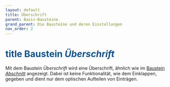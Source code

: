 ```yaml
---
layout: default
title: Überschrift
parent: Basis-Bausteine
grand_parent: Die Bausteine und deren Einstellungen
nav_order: 2
---
```


# <span style="color:#0b5394"><span class="material-icons">title</span> **Baustein _Überschrift_**</span>

Mit dem Baustein _Überschrift_ wird eine Überschrift, ähnlich wie im [Baustein _Abschnitt_](/docs/record-spec-settings/grand-childs-base/section.html) angezeigt. Dabei ist keine Funktionalität, wie dem Einklappen, gegeben und dient nur dem optischen Aufteilen von Einträgen.

